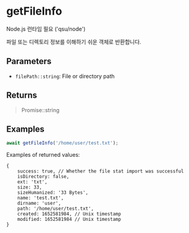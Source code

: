 # getFileInfo <Badge type="tip" text="JavaScript" />

<span class="node-required">Node.js 런타임 필요 ('qsu/node')</span>

파일 또는 디렉토리 정보를 이해하기 쉬운 객체로 반환합니다.

## Parameters

- `filePath::string`: File or directory path

## Returns

> Promise::string

## Examples

```javascript
await getFileInfo('/home/user/test.txt');
```

Examples of returned values:

```json5
{
	success: true, // Whether the file stat import was successful
	isDirectory: false,
	ext: 'txt',
	size: 33,
	sizeHumanized: '33 Bytes',
	name: 'test.txt',
	dirname: 'user',
	path: '/home/user/test.txt',
	created: 1652581984, // Unix timestamp
	modified: 1652581984 // Unix timestamp
}
```
